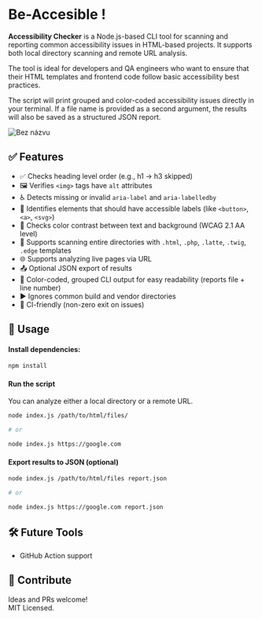 # Be-Accesible ! 

**Accessibility Checker** is a Node.js-based CLI tool for scanning and reporting common accessibility issues in HTML-based projects. It supports both local directory scanning and remote URL analysis.

The tool is ideal for developers and QA engineers who want to ensure that their HTML templates and frontend code follow basic accessibility best practices.

The script will print grouped and color-coded accessibility issues directly in your terminal. If a file name is provided as a second argument, the results will also be saved as a structured JSON report.

![Bez názvu](https://github.com/user-attachments/assets/9746f447-41bc-4351-900a-c7e34630f0a7)


## ✅ Features

- ✅ Checks heading level order (e.g., h1 → h3 skipped)
- 🖼️ Verifies `<img>` tags have `alt` attributes
- ♿ Detects missing or invalid `aria-label` and `aria-labelledby`
- 👀 Identifies elements that should have accessible labels (like `<button>`, `<a>`, `<svg>`)
- 🎨 Checks color contrast between text and background (WCAG 2.1 AA level)
- 📂 Supports scanning entire directories with `.html`, `.php`, `.latte`, `.twig`, `.edge` templates
- 🌐 Supports analyzing live pages via URL
- 📤 Optional JSON export of results
- 🎨 Color-coded, grouped CLI output for easy readability (reports file + line number)
- ▶️ Ignores common build and vendor directories
- 📝 CI-friendly (non-zero exit on issues)

## 🚀 Usage

#### Install dependencies:

```bash
npm install
```

#### Run the script

You can analyze either a local directory or a remote URL.

```bash
node index.js /path/to/html/files/

# or

node index.js https://google.com
```

#### Export results to JSON (optional)

```bash
node index.js /path/to/html/files report.json

# or 

node index.js https://google.com report.json
```

## 🛠 Future Tools

- GitHub Action support


## 🤝 Contribute

Ideas and PRs welcome!  
MIT Licensed.

